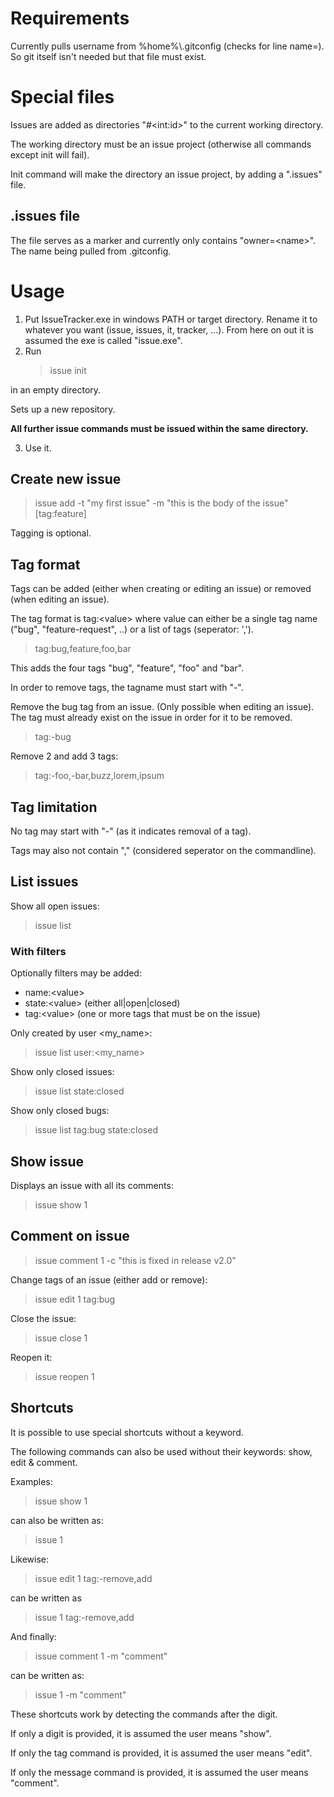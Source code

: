 # Requirements

Currently pulls username from  %home%\\.gitconfig (checks for line name=). So git itself isn't needed but that file must exist.

# Special files

Issues are added as directories "#\<int:id>" to the current working directory.

The working directory must be an issue project (otherwise all commands except init will fail).

Init command will make the directory an issue project, by adding a ".issues" file.

## .issues file

The file serves as a marker and currently only contains "owner=\<name>". The name being pulled from .gitconfig.

# Usage

1. Put IssueTracker.exe in windows PATH or target directory. Rename it to whatever you want (issue, issues, it, tracker, ...). From here on out it is assumed the exe is called "issue.exe".
2. Run 
   > issue init

in an empty directory.
   
Sets up a new repository.

**All further issue commands must be issued within the same directory.**

3. Use it.

## Create new issue

> issue add -t "my first issue" -m "this is the body of the issue" [tag:feature]

Tagging is optional.

## Tag format

Tags can be added (either when creating or editing an issue) or removed (when editing an issue).

The tag format is tag:\<value> where value can either be a single tag name ("bug", "feature-request", ..) or a list of tags (seperator: ',').

> tag:bug,feature,foo,bar

This adds the four tags "bug", "feature", "foo" and "bar".

In order to remove tags, the tagname must start with "-".

Remove the bug tag from an issue. (Only possible when editing an issue). The tag must already exist on the issue in order for it to be removed.
> tag:-bug

Remove 2 and add 3 tags:
> tag:-foo,-bar,buzz,lorem,ipsum

## Tag limitation

No tag may start with "-" (as it indicates removal of a tag).

Tags may also not contain "," (considered seperator on the commandline).

## List issues

Show all open issues:
> issue list

### With filters

Optionally filters may be added:

- name:\<value>
- state:\<value> (either all|open|closed)
- tag:\<value> (one or more tags that must be on the issue)

Only created by user <my_name>:
> issue list user:<my_name>

Show only closed issues:
> issue list state:closed

Show only closed bugs:
> issue list tag:bug state:closed

## Show issue

Displays an issue with all its comments:
> issue show 1

## Comment on issue

> issue comment 1 -c "this is fixed in release v2.0"

Change tags of an issue (either add or remove):
> issue edit 1 tag:bug

Close the issue:
>issue close 1

Reopen it:
>issue reopen 1

## Shortcuts

It is possible to use special shortcuts without a keyword.

The following commands can also be used without their keywords: show, edit & comment.

Examples:

> issue show 1

can also be written as:

> issue 1

Likewise:

> issue edit 1 tag:-remove,add

can be written as

> issue 1 tag:-remove,add

And finally:

> issue comment 1 -m "comment"

can be written as:

> issue 1 -m "comment"

These shortcuts work by detecting the commands after the digit.

If only a digit is provided, it is assumed the user means "show".

If only the tag command is provided, it is assumed the user means "edit".

If only the message command is provided, it is assumed the user means "comment".